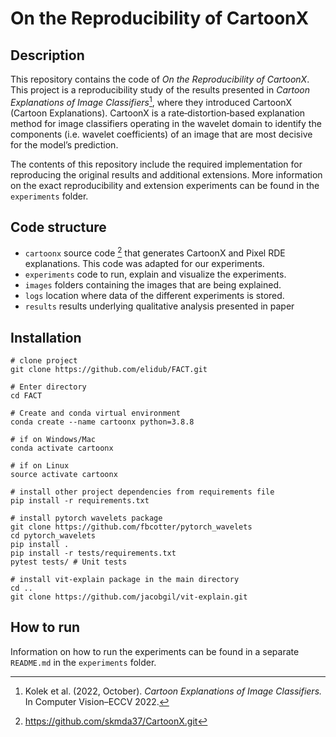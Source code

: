 # On the Reproducibility of CartoonX

## Description
This repository contains the code of *On the Reproducibility of CartoonX*. 
This project is a reproducibility study of the results presented in *Cartoon Explanations of Image Classifiers*[^1], where they introduced CartoonX (Cartoon Explanations).
CartoonX is a rate‐distortion‐based explanation method for image classifiers operating in the wavelet domain to identify the components (i.e. wavelet coefficients) of an image that are most decisive for the model’s prediction. 

The contents of this repository include the required implementation for reproducing the original results and additional extensions. More information on the exact reproducibility and extension experiments can be found in the `experiments` folder. 

## Code structure
- `cartoonx` source code [^2] that generates CartoonX and Pixel RDE explanations. This code was adapted for our experiments.
- `experiments` code to run, explain and visualize the experiments. 
- `images` folders containing the images that are being explained.
- `logs` location where data of the different experiments is stored.
- `results` results underlying qualitative analysis presented in paper

## Installation
```
# clone project
git clone https://github.com/elidub/FACT.git 

# Enter directory
cd FACT

# Create and conda virtual environment
conda create --name cartoonx python=3.8.8

# if on Windows/Mac
conda activate cartoonx 

# if on Linux
source activate cartoonx 

# install other project dependencies from requirements file   
pip install -r requirements.txt

# install pytorch wavelets package 
git clone https://github.com/fbcotter/pytorch_wavelets
cd pytorch_wavelets
pip install .
pip install -r tests/requirements.txt
pytest tests/ # Unit tests

# install vit-explain package in the main directory
cd ..
git clone https://github.com/jacobgil/vit-explain.git
``` 

## How to run
Information on how to run the experiments can be found in a separate `README.md` in the `experiments` folder.

[^1]: Kolek et al. (2022, October). *Cartoon Explanations of Image Classifiers.* In Computer Vision–ECCV 2022.
[^2]: https://github.com/skmda37/CartoonX.git
